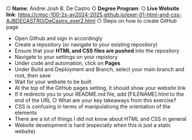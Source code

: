 ○ **Name**: Andrei Josh B. De Castro
○ **Degree Program**:
○ **Live Website link**: https://cmsc-100-2s-ay2024-2025.github.io/exer-01-html-and-css-AJBDECASTRO/DeCastro_exer2.html
○ Steps on how to create GitHub page
  - Open Github and sign in accordingly
  - Create a repository (or navigate to your existing repository)
  - Ensure that your **HTML and CSS files are pushed** into the repository
  - Navigate to your settings on your repistory
  - Under code and automation, click on **Pages**
  - Under Build and Deployment and Branch, select your main branch and root, then save
  - Wait for your website to be built
  - At the top of the GitHub pages setting, it should show your website link
  - If it redirects you to your README.md file, add [FILENAME].html to the end of the URL
○ What are your key takeaways from this exercise?
  - CSS is confusing in terms of manipulationg the orientation of the elements
  - There are a lot of things I did not know about HTML and CSS in general
  - Website development is hard (especially when this is just a static website)
